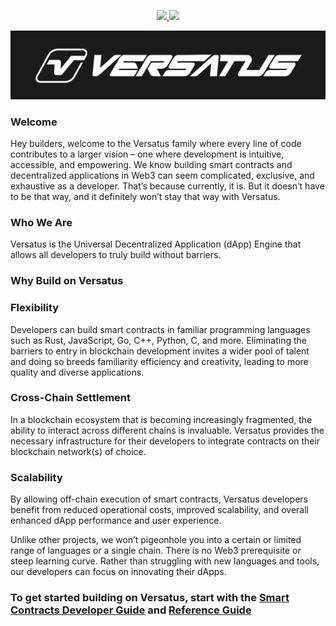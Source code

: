 <p align="center">
    <a href="https://discord.gg/versatus" alt="Discord">
        <img src="https://img.shields.io/discord/1034112774789414963.svg?label=&logo=discord&logoColor=ffffff&color=7389D8&labelColor=6A7EC2&style=for-the-badge" />
    </a>
    <a href="https://twitter.com/VersatusLabs?s=20" alt="Twitter">
        <img src="https://img.shields.io/twitter/follow/VersatusLabs?style=for-the-badge&logo=twitter&logoColor=white&labelColor=1DA1F2&color=1DA1F2" />
    </a>
</p>

<picture>
  <source media="(prefers-color-scheme: dark)" srcset="https://github.com/versatus/brand-assets/blob/33cf3981d13f439a43ddfde5966a8a5fd58ff5ce/logo/versatus_logo_white.png">
  <img alt="VRRB Logo" src="https://github.com/versatus/brand-assets/blob/33cf3981d13f439a43ddfde5966a8a5fd58ff5ce/logo/versatus_logo_white.png">
</picture>

### Welcome

Hey builders, welcome to the Versatus family where every line of code contributes to a larger vision – one where development is intuitive, accessible, and empowering. We know building smart contracts and decentralized applications in Web3 can seem complicated, exclusive, and exhaustive as a developer. That’s because currently, it is. But it doesn’t have to be that way, and it definitely won’t stay that way with Versatus.

### Who We Are

Versatus is the Universal Decentralized Application (dApp) Engine that allows all developers to truly build without barriers.

### Why Build on Versatus

### Flexibility
Developers can build smart contracts in familiar programming languages such as Rust, JavaScript, Go, C++, Python, C, and more. Eliminating the barriers to entry in blockchain development invites a wider pool of talent and doing so breeds familiarity efficiency and creativity, leading to more quality and diverse applications.

### Cross-Chain Settlement
In a blockchain ecosystem that is becoming increasingly fragmented, the ability to interact across different chains is invaluable. Versatus provides the necessary infrastructure for their developers to integrate contracts on their blockchain network(s) of choice.

### Scalability
 By allowing off-chain execution of smart contracts, Versatus developers benefit from reduced operational costs, improved scalability, and overall enhanced dApp performance and user experience. 

Unlike other projects, we won’t pigeonhole you into a certain or limited range of languages or a single chain. There is no Web3 prerequisite or steep learning curve. Rather than struggling with new languages and tools, our developers can focus on innovating their dApps.

### To get started building on Versatus, start with the [Smart Contracts Developer Guide](https://docs.versatus.io/developer-guide/smart-contracts/introduction/overview) and [Reference Guide](https://docs.versatus.io/reference-guide/versatus-wasm-command-reference)

